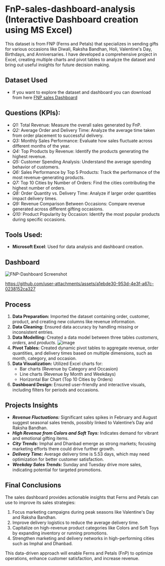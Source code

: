 # FnP-sales-dashboard-analysis (Interactive Dashboard creation using MS Excel)
This dataset is from FNP (Ferns and Petals) that specializes in sending gifts for various occasions like Diwali, Raksha Bandhan, Holi, Valentine's Day, Birthdays, and Anniversaries. I have developed a comprehensive project in Excel, creating multiple charts and pivot tables to analyze the dataset and bring out useful insights for future decision making.

## Dataset Used
- If you want to explore the dataset and dashboard you can download from here <a href="https://github.com/ShoaibAttanKhan5887/FNP-sales-dashboard-analysis/blob/main/fnp_sales_Excel_dashboard.xlsx">FNP sales Dashboard </a>

## Questions (KPIs):
- *Q1:* Total Revenue: Measure the overall sales generated by FnP.
- *Q2:* Average Order and Delivery Time: Analyze the average time taken from order placement to successful delivery.
- *Q3:* Monthly Sales Performance: Evaluate how sales fluctuate across different months of the year.
- *Q4:* Top Products by Revenue: Identify the products generating the highest revenue.
- *Q5:* Customer Spending Analysis: Understand the average spending behavior of customers.
- *Q6:* Sales Performance by Top 5 Products: Track the performance of the most revenue-generating products.
- *Q7:* Top 10 Cities by Number of Orders: Find the cities contributing the highest number of orders.
- *Q8:* Order Quantity vs. Delivery Time: Analyze if larger order quantities impact delivery times.
- *Q9:* Revenue Comparison Between Occasions: Compare revenue generated across different gifting occasions.
- *Q10:* Product Popularity by Occasion: Identify the most popular products during specific occasions.

## Tools Used:
- **Microsoft Excel**: Used for data analysis and dashboard creation.

## Dashboard
![FNP-Dashboard Screenshot](https://github.com/user-attachments/assets/68b945a2-86bb-42de-b31a-24233b565594)


https://github.com/user-attachments/assets/a1ebde30-953d-4e3f-a67c-0238152ca327



## Process
1. **Data Preparation:** Imported the dataset containing order, customer, product, and creating new columns like revenue information.
2. **Data Cleaning:** Ensured data accuracy by handling missing or inconsistent entries.
3. **Data Modelling:** Created a data model between three tables *customers*, *orders*, and *products*.
![image](https://github.com/user-attachments/assets/9fd8e1de-dec0-48e4-9c7c-d817b707160f)
4. **Pivot Tables:** Created dynamic pivot tables to aggregate revenue, order quantities, and delivery times based on multiple dimensions, such as month, category, and occasion.
5. **Data Visualization:** Utilized Excel charts for:
   - Bar charts (Revenue by Category and Occasion)
   - Line charts (Revenue by Month and Weekdays)
   - Horizontal Bar Chart (Top 10 Cities by Orders)
6. **Dashboard Design:** Ensured user-friendly and interactive visuals, including filters for periods and occasions.

## Projects Insights
- ***Revenue Fluctuations:*** Significant sales spikes in February and August suggest seasonal sales trends, possibly linked to Valentine’s Day and Raksha Bandhan.
- ***High Revenue from Colors and Soft Toys:*** Indicates demand for vibrant and emotional gifting items.
- ***City Trends:*** Imphal and Dhanbad emerge as strong markets; focusing marketing efforts there could drive further growth.
- ***Delivery Time:*** Average delivery time is 5.53 days, which may need optimization for better customer satisfaction.
- ***Weekday Sales Trends:*** Sunday and Tuesday drive more sales, indicating potential for targeted promotions.

## Final Conclusions
The sales dashboard provides actionable insights that Ferns and Petals can use to improve its sales strategies:

1. Focus marketing campaigns during peak seasons like Valentine's Day and Raksha Bandhan.
2. Improve delivery logistics to reduce the average delivery time.
3. Capitalize on high-revenue product categories like Colors and Soft Toys by expanding inventory or running promotions.
4. Strengthen marketing and delivery networks in high-performing cities such as Imphal and Dhanbad.

This data-driven approach will enable Ferns and Petals (FnP) to optimize operations, enhance customer satisfaction, and increase revenue.


